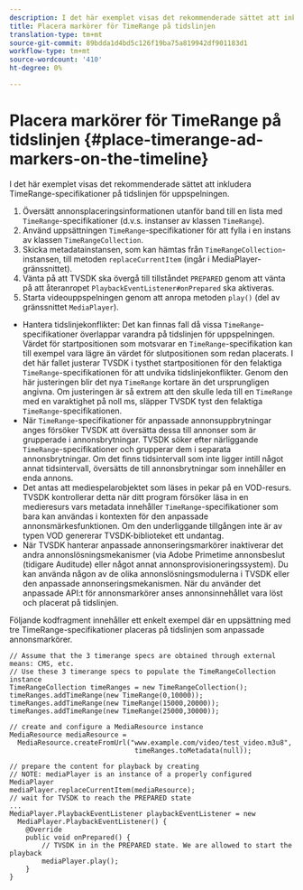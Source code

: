 ```yaml
---
description: I det här exemplet visas det rekommenderade sättet att inkludera TimeRange-specifikationer på tidslinjen för uppspelningen.
title: Placera markörer för TimeRange på tidslinjen
translation-type: tm+mt
source-git-commit: 89bdda1d4bd5c126f19ba75a819942df901183d1
workflow-type: tm+mt
source-wordcount: '410'
ht-degree: 0%

---
```



# Placera markörer för TimeRange på tidslinjen {#place-timerange-ad-markers-on-the-timeline}

I det här exemplet visas det rekommenderade sättet att inkludera TimeRange-specifikationer på tidslinjen för uppspelningen.

1. Översätt annonsplaceringsinformationen utanför band till en lista med `TimeRange`-specifikationer (d.v.s. instanser av klassen `TimeRange`).
1. Använd uppsättningen `TimeRange`-specifikationer för att fylla i en instans av klassen `TimeRangeCollection`.
1. Skicka metadatainstansen, som kan hämtas från `TimeRangeCollection`-instansen, till metoden `replaceCurrentItem` (ingår i MediaPlayer-gränssnittet).
1. Vänta på att TVSDK ska övergå till tillståndet `PREPARED` genom att vänta på att återanropet `PlaybackEventListener#onPrepared` ska aktiveras.
1. Starta videouppspelningen genom att anropa metoden `play()` (del av gränssnittet `MediaPlayer`).

* Hantera tidslinjekonflikter: Det kan finnas fall då vissa `TimeRange`-specifikationer överlappar varandra på tidslinjen för uppspelningen. Värdet för startpositionen som motsvarar en `TimeRange`-specifikation kan till exempel vara lägre än värdet för slutpositionen som redan placerats. I det här fallet justerar TVSDK i tysthet startpositionen för den felaktiga `TimeRange`-specifikationen för att undvika tidslinjekonflikter. Genom den här justeringen blir det nya `TimeRange` kortare än det ursprungligen angivna. Om justeringen är så extrem att den skulle leda till en `TimeRange` med en varaktighet på noll ms, släpper TVSDK tyst den felaktiga `TimeRange`-specifikationen.
* När `TimeRange`-specifikationer för anpassade annonsuppbrytningar anges försöker TVSDK att översätta dessa till annonser som är grupperade i annonsbrytningar. TVSDK söker efter närliggande `TimeRange`-specifikationer och grupperar dem i separata annonsbrytningar. Om det finns tidsintervall som inte ligger intill något annat tidsintervall, översätts de till annonsbrytningar som innehåller en enda annons.
* Det antas att mediespelarobjektet som läses in pekar på en VOD-resurs. TVSDK kontrollerar detta när ditt program försöker läsa in en medieresurs vars metadata innehåller `TimeRange`-specifikationer som bara kan användas i kontexten för den anpassade annonsmärkesfunktionen. Om den underliggande tillgången inte är av typen VOD genererar TVSDK-biblioteket ett undantag.
* När TVSDK hanterar anpassade annonseringsmarkörer inaktiverar det andra annonslösningsmekanismer (via Adobe Primetime annonsbeslut (tidigare Auditude) eller något annat annonsprovisioneringssystem). Du kan använda någon av de olika annonslösningsmodulerna i TVSDK eller den anpassade annonseringsmekanismen. När du använder det anpassade API:t för annonsmarkörer anses annonsinnehållet vara löst och placerat på tidslinjen.

Följande kodfragment innehåller ett enkelt exempel där en uppsättning med tre TimeRange-specifikationer placeras på tidslinjen som anpassade annonsmarkörer.

```java>
// Assume that the 3 timerange specs are obtained through external means: CMS, etc. 
// Use these 3 timerange specs to populate the TimeRangeCollection instance 
TimeRangeCollection timeRanges = new TimeRangeCollection();  
timeRanges.addTimeRange(new TimeRange(0,10000)); 
timeRanges.addTimeRange(new TimeRange(15000,20000)); 
timeRanges.addTimeRange(new TimeRange(25000,30000)); 
 
// create and configure a MediaResource instance 
MediaResource mediaResource =  
  MediaResource.createFromUrl("www.example.com/video/test_video.m3u8",  
                               timeRanges.toMetadata(null)); 
 
// prepare the content for playback by creating 
// NOTE: mediaPlayer is an instance of a properly configured MediaPlayer  
mediaPlayer.replaceCurrentItem(mediaResource); 
// wait for TVSDK to reach the PREPARED state 
... 
MediaPlayer.PlaybackEventListener playbackEventListener = new 
  MediaPlayer.PlaybackEventListener() { 
    @Override 
    public void onPrepared() { 
        // TVSDK in in the PREPARED state. We are allowed to start the playback  
        mediaPlayer.play(); 
    } 
} 
```

